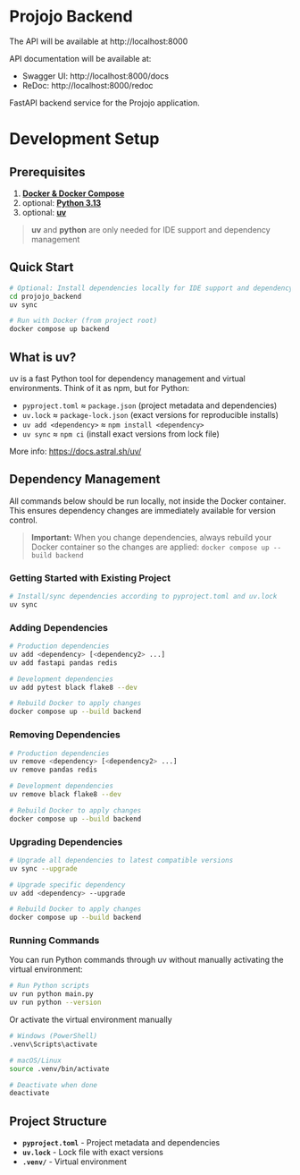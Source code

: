 # Projojo Backend

The API will be available at http://localhost:8000

API documentation will be available at:
- Swagger UI: http://localhost:8000/docs
- ReDoc: http://localhost:8000/redoc

FastAPI backend service for the Projojo application.

# Development Setup

## Prerequisites

1. **[Docker & Docker Compose](https://www.docker.com/get-started/)**
2. optional: **[Python 3.13](https://www.python.org/downloads/)**
3. optional: **[uv](https://docs.astral.sh/uv/getting-started/installation/)**

> **uv** and **python** are only needed for IDE support and dependency management

## Quick Start
```bash
# Optional: Install dependencies locally for IDE support and dependency management
cd projojo_backend
uv sync

# Run with Docker (from project root)
docker compose up backend
```

## What is uv?

uv is a fast Python tool for dependency management and virtual environments. Think of it as npm, but for Python:
- `pyproject.toml` ≈ `package.json` (project metadata and dependencies)
- `uv.lock` ≈ `package-lock.json` (exact versions for reproducible installs)
- `uv add <dependency>` ≈ `npm install <dependency>`
- `uv sync` ≈ `npm ci` (install exact versions from lock file)

More info: https://docs.astral.sh/uv/

## Dependency Management

All commands below should be run locally, not inside the Docker container. This ensures dependency changes are immediately available for version control.

> **Important:** When you change dependencies, always rebuild your Docker container so the changes are applied: `docker compose up --build backend`

### Getting Started with Existing Project
```bash
# Install/sync dependencies according to pyproject.toml and uv.lock
uv sync
```

### Adding Dependencies
```bash
# Production dependencies
uv add <dependency> [<dependency2> ...]
uv add fastapi pandas redis

# Development dependencies
uv add pytest black flake8 --dev

# Rebuild Docker to apply changes
docker compose up --build backend
```

### Removing Dependencies
```bash
# Production dependencies
uv remove <dependency> [<dependency2> ...]
uv remove pandas redis

# Development dependencies
uv remove black flake8 --dev

# Rebuild Docker to apply changes
docker compose up --build backend
```

### Upgrading Dependencies
```bash
# Upgrade all dependencies to latest compatible versions
uv sync --upgrade

# Upgrade specific dependency
uv add <dependency> --upgrade

# Rebuild Docker to apply changes
docker compose up --build backend
```

### Running Commands
You can run Python commands through uv without manually activating the virtual environment:
```bash
# Run Python scripts
uv run python main.py
uv run python --version
```

Or activate the virtual environment manually
```bash
# Windows (PowerShell)
.venv\Scripts\activate

# macOS/Linux
source .venv/bin/activate

# Deactivate when done
deactivate
```

## Project Structure

- **`pyproject.toml`** - Project metadata and dependencies
- **`uv.lock`** - Lock file with exact versions
- **`.venv/`** - Virtual environment
